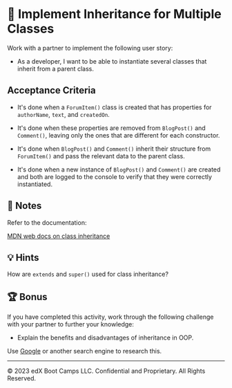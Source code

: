 # 📖 Implement Inheritance for Multiple Classes

Work with a partner to implement the following user story:

* As a developer, I want to be able to instantiate several classes that inherit from a parent class.

## Acceptance Criteria

* It's done when a `ForumItem()` class is created that has properties for `authorName`, `text`, and `createdOn`.

* It's done when these properties are removed from `BlogPost()` and `Comment()`, leaving only the ones that are different for each constructor.

* It's done when `BlogPost()` and `Comment()` inherit their structure from `ForumItem()` and pass the relevant data to the parent class.

* It's done when a new instance of `BlogPost()` and `Comment()` are created and both are logged to the console to verify that they were correctly instantiated.

## 📝 Notes

Refer to the documentation: 

[MDN web docs on class inheritance](https://developer.mozilla.org/en-US/docs/Web/JavaScript/Reference/Classes#inheritance)

## 💡 Hints

How are `extends` and `super()` used for class inheritance?

## 🏆 Bonus

If you have completed this activity, work through the following challenge with your partner to further your knowledge:

* Explain the benefits and disadvantages of inheritance in OOP.

Use [Google](https://www.google.com) or another search engine to research this.

---

© 2023 edX Boot Camps LLC. Confidential and Proprietary. All Rights Reserved.